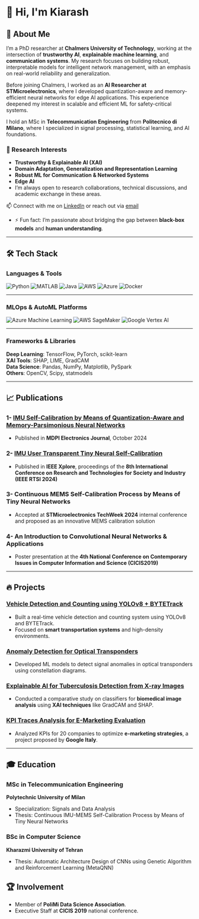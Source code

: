 # 👋 Hi, I'm Kiarash  

## 🚀 About Me  
I’m a PhD researcher at **Chalmers University of Technology**, working at the intersection of **trustworthy AI**, **explainable machine learning**, and **communication systems**. My research focuses on building robust, interpretable models for intelligent network management, with an emphasis on real-world reliability and generalization.

Before joining Chalmers, I worked as an **AI Researcher at STMicroelectronics**, where I developed quantization-aware and memory-efficient neural networks for edge AI applications. This experience deepened my interest in scalable and efficient ML for safety-critical systems.

I hold an MSc in **Telecommunication Engineering** from **Politecnico di Milano**, where I specialized in signal processing, statistical learning, and AI foundations.


### 🎯 Research Interests  
- **Trustworthy & Explainable AI (XAI)**  
- **Domain Adaptation, Generalization and Representation Learning**  
- **Robust ML for Communication & Networked Systems**  
- **Edge AI**
- I’m always open to research collaborations, technical discussions, and academic exchange in these areas.

📫 Connect with me on [LinkedIn](https://linkedin.com/in/kiarash-rezaei-149b4b175) or reach out via [email](mailto:kiarashr@chalmers.se)
- ⚡ Fun fact: I’m passionate about bridging the gap between **black-box models** and **human understanding**.  

---

## 🛠 Tech Stack  

### **Languages & Tools**  
![Python](https://img.shields.io/badge/-Python-blue?style=flat-square&logo=python&logoColor=white) 
![MATLAB](https://img.shields.io/badge/-MATLAB-orange?style=flat-square&logo=mathworks&logoColor=white) 
![Java](https://img.shields.io/badge/-Java-red?style=flat-square&logo=oracle&logoColor=white) 
![AWS](https://img.shields.io/badge/-AWS-orange?style=flat-square&logo=aws&logoColor=white) 
![Azure](https://img.shields.io/badge/-Azure-blue?style=flat-square&logo=azure&logoColor=white)
![Docker](https://img.shields.io/badge/-Docker-blue?style=flat-square&logo=docker&logoColor=white)

---

### **MLOps & AutoML Platforms**  
![Azure Machine Learning](https://img.shields.io/badge/-Azure%20Machine%20Learning-blue?style=flat-square&logo=microsoft-azure)  ![AWS SageMaker](https://img.shields.io/badge/-AWS%20SageMaker-orange?style=flat-square&logo=amazon-aws)  ![Google Vertex AI](https://img.shields.io/badge/-Google%20Vertex%20AI-yellow?style=flat-square&logo=google-cloud)

---

### **Frameworks & Libraries**  
**Deep Learning**: TensorFlow, PyTorch, scikit-learn  
**XAI Tools**: SHAP, LIME, GradCAM  
**Data Science**: Pandas, NumPy, Matplotlib, PySpark  
**Others**: OpenCV, Scipy, statmodels  

---

## 📈 Publications  
### 1- [IMU Self-Calibration by Means of Quantization-Aware and Memory-Parsimonious Neural Networks](https://www.mdpi.com/2079-9292/13/21/4278)  
- Published in **MDPI Electronics Journal**, October 2024  

### 2- [IMU User Transparent Tiny Neural Self-Calibration](https://ieeexplore.ieee.org/abstract/document/10761916)  
- Published in **IEEE Xplore**, proceedings of the **8th International Conference on Research and Technologies for Society and Industry (IEEE RTSI 2024)**  

### 3- Continuous MEMS Self-Calibration Process by Means of Tiny Neural Networks  
- Accepted at **STMicroelectronics TechWeek 2024** internal conference and proposed as an innovative MEMS calibration solution  

### 4- An Introduction to Convolutional Neural Networks & Applications  
- Poster presentation at the **4th National Conference on Contemporary Issues in Computer Information and Science (CICIS2019)**  

---

## 🔥 Projects  

### [Vehicle Detection and Counting using YOLOv8 + BYTETrack](https://github.com/kiarashRezaei/VehicleCounting-YOLOv8-ByteTrack-IACV)  
- Built a real-time vehicle detection and counting system using YOLOv8 and BYTETrack.  
- Focused on **smart transportation systems** and high-density environments.  

### [Anomaly Detection for Optical Transponders](https://github.com/kiarashRezaei/AnomalyDetection_OpticalTransponders-NDA)  
- Developed ML models to detect signal anomalies in optical transponders using constellation diagrams.  

### [Explainable AI for Tuberculosis Detection from X-ray Images](https://github.com/kiarashRezaei/XrayClassifier-CNN-Radiomics-XAI-AppliedAIinBiomed)  
- Conducted a comparative study on classifiers for **biomedical image analysis** using **XAI techniques** like GradCAM and SHAP.  

### [KPI Traces Analysis for E-Marketing Evaluation](https://github.com/kiarashRezaei/KPIAnalysisForE-MarketingEvaluation-ADSP)  
- Analyzed KPIs for 20 companies to optimize **e-marketing strategies**, a project proposed by **Google Italy**.  

---

## 🎓 Education
### MSc in Telecommunication Engineering 
**Polytechnic University of Milan** 
- Specialization: Signals and Data Analysis  
- Thesis: Continuous IMU-MEMS Self-Calibration Process by Means of Tiny Neural Networks

### BSc in Computer Science 
**Kharazmi University of Tehran** 
- Thesis: Automatic Architecture Design of CNNs using Genetic Algorithm and Reinforcement Learning (MetaQNN)

## 🏆 Involvement  
- Member of **PoliMi Data Science Association**.
- Executive Staff at **CICIS 2019** national conference.

